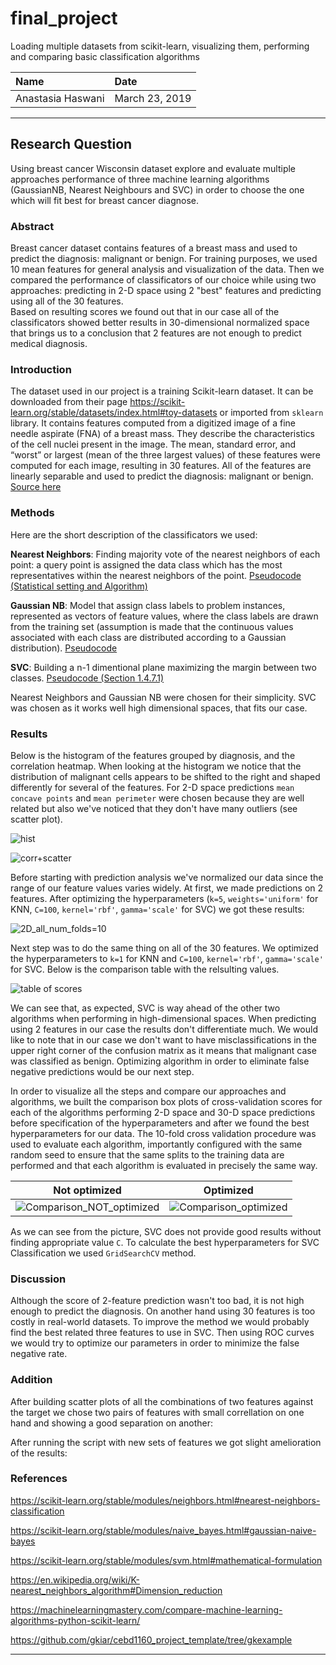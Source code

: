 # final_project
Loading multiple datasets from scikit-learn, visualizing them, performing and comparing basic classification algorithms


| Name | Date |
|:-------|:---------------|
| Anastasia Haswani | March 23, 2019 |

-----

## Research Question

Using breast cancer Wisconsin dataset explore and evaluate multiple approaches performance of three machine learning algorithms (GaussianNB, Nearest Neighbours and SVC)  in  order  to  choose  the  one  which  will fit best for breast cancer diagnose.

### Abstract

Breast cancer dataset contains features of a breast mass and used to predict the diagnosis: malignant or benign. For training purposes, we used 10 mean features for general analysis and visualization of the data. Then we compared the performance of classificators of our choice while using two approaches: predicting in 2-D space using 2 "best" features and predicting using all of the 30 features.  
Based on resulting scores we found out that in our case all of the classificators showed better results in 30-dimensional normalized space that brings us to a conclusion that 2 features are not enough to predict medical diagnosis. 

### Introduction

The dataset used in our project is a training Scikit-learn dataset. It can be downloaded from their page https://scikit-learn.org/stable/datasets/index.html#toy-datasets or imported from `sklearn` library. It contains features computed from a digitized image of a fine needle aspirate (FNA) of a breast mass. They describe the characteristics of the cell nuclei present in the image. The mean, standard error, and “worst” or largest (mean of the three largest values) of these features were computed for each image, resulting in 30 features. All of the features are linearly separable and used to predict the diagnosis: malignant or benign.
[Source here](https://scikit-learn.org/stable/datasets/index.html#breast-cancer-wisconsin-diagnostic-dataset)

### Methods

Here are the short description of the classificators we used:

**Nearest Neighbors**: Finding majority vote of the nearest neighbors of each point: a query point is assigned the data class which has the most representatives within the nearest neighbors of the point. [Pseudocode (Statistical setting and Algorithm)](https://en.wikipedia.org/wiki/K-nearest_neighbors_algorithm#Dimension_reduction)

**Gaussian NB**: Model that assign class labels to problem instances, represented as vectors of feature values, where the class labels are drawn from the training set (assumption is made that the continuous values associated with each class are distributed according to a Gaussian distribution). [Pseudocode](https://scikit-learn.org/stable/modules/naive_bayes.html#gaussian-naive-bayes)

**SVC**: Building a n-1 dimentional plane maximizing the margin between two classes. [Pseudocode (Section 1.4.7.1)](https://scikit-learn.org/stable/modules/svm.html#mathematical-formulation)

Nearest Neighbors and Gaussian NB were chosen for their simplicity. SVC was chosen as it works well high dimensional spaces, that fits our case. 

### Results

Below is the histogram of the features grouped by diagnosis, and the correlation heatmap. When looking at the histogram we notice that the distribution of malignant cells appears to be shifted to the right and shaped differently for several of the features. For 2-D space predictions `mean concave points` and  `mean perimeter` were chosen because they are well related but also we've noticed that they don't have many outliers (see scatter plot). 

![hist](https://user-images.githubusercontent.com/46948881/54732376-c75e3500-4b69-11e9-8e85-e1dbfd2cb80d.jpg)

![corr+scatter](https://user-images.githubusercontent.com/46948881/54730580-169f6800-4b60-11e9-9092-d93d86202518.jpg)

Before starting with prediction analysis we've normalized our data since the range of our feature values varies widely. 
At first, we made predictions on 2 features. After optimizing the hyperparameters (`k=5`, `weights='uniform'` for KNN, `C=100`, `kernel='rbf'`, `gamma='scale'` for SVC) we got these results:

![2D_all_num_folds=10](https://user-images.githubusercontent.com/46948881/54763958-46d12000-4bcd-11e9-9704-8172334f9105.png)

 Next step was to do the same thing on all of the 30 features. We optimized the hyperparameters to `k=1` for KNN and `C=100`, `kernel='rbf'`, `gamma='scale'` for SVC. Below is the comparison table with the relsulting values.
 
 ![table of scores](https://user-images.githubusercontent.com/46948881/54793367-6f323c00-4c18-11e9-9c1a-2a7b7a1fa767.jpg)
 
We can see that, as expected, SVC is way ahead of the other two algorithms when performing in high-dimensional spaces. When predicting using 2 features in our case the results don't differentiate much. We would like to note that in our case we don't want to have misclassifications in the upper right corner of the confusion matrix as it means that malignant case was classified as benign. Optimizing algorithm in order to eliminate false negative predictions would be our next step.

In order to visualize all the steps and compare our approaches and algorithms, we built the comparison box plots of cross-validation scores for each of the algorithms performing 2-D space and 30-D space predictions before specification of the hyperparameters and after we found the best hyperparameters for our data. The 10-fold cross validation procedure was used to evaluate each algorithm, importantly configured with the same random seed to ensure that the same splits to the training data are performed and that each algorithm is evaluated in precisely the same way.

 
 Not optimized             |  Optimized
:-------------------------:|:-------------------------:
![Comparison_NOT_optimized](https://user-images.githubusercontent.com/46948881/54867278-e0770980-4d54-11e9-83a6-1598377f9483.png)   |  ![Comparison_optimized](https://user-images.githubusercontent.com/46948881/54867340-8cb8f000-4d55-11e9-9cc4-4c95150f21d1.png)

As we can see from the picture, SVC does not provide good results without finding appropriate value `C`. To calculate the best hyperparameters for SVC Classification we used `GridSearchCV` method.

### Discussion

Although the score of 2-feature prediction wasn't too bad, it is not high enough to predict the diagnosis. On another hand using 30 features is too costly in real-world datasets. To improve the method we would probably find the best related three features to use in SVC. Then using ROC curves we would try to optimize our parameters in order to minimize the false negative rate.   

### Addition

After building scatter plots of all the combinations of two features against the target we chose two pairs of features with small correllation on one hand and showing a good separation on another:


After running the script with new sets of features we got slight amelioration of the results:   

### References

https://scikit-learn.org/stable/modules/neighbors.html#nearest-neighbors-classification

https://scikit-learn.org/stable/modules/naive_bayes.html#gaussian-naive-bayes

https://scikit-learn.org/stable/modules/svm.html#mathematical-formulation

https://en.wikipedia.org/wiki/K-nearest_neighbors_algorithm#Dimension_reduction

https://machinelearningmastery.com/compare-machine-learning-algorithms-python-scikit-learn/

https://github.com/gkiar/cebd1160_project_template/tree/gkexample

-------
